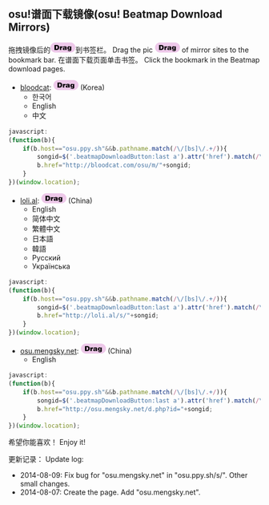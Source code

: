 ##	osu!谱面下载镜像(osu! Beatmap Download Mirrors)

拖拽镜像后的![pic][4]到书签栏。
Drag the pic ![pic][4] of mirror sites to the bookmark bar.
在谱面下载页面单击书签。
Click the bookmark in the Beatmap download pages.
<!--more-->

*	[bloodcat][1]: <a href="javascript:(function(b){if(b.host==&quot;osu.ppy.sh&quot;&amp;&amp;b.pathname.match(/\/[bs]\/.+/)){songid=$('.beatmapDownloadButton:last a').attr('href').match(/\d+/);b.href=&quot;http://bloodcat.com/osu/m/&quot;+songid;}})(window.location);">![bloodcat][4]</a> (Korea)
	*	한국어
	*	English
	*	中文

```javascript
javascript:
(function(b){
	if(b.host=="osu.ppy.sh"&&b.pathname.match(/\/[bs]\/.+/)){
		songid=$('.beatmapDownloadButton:last a').attr('href').match(/\d+/);
		b.href="http://bloodcat.com/osu/m/"+songid;
	}
})(window.location);
```

*	[loli.al][2]: <a href="javascript:(function(b){if(b.host==&quot;osu.ppy.sh&quot;&amp;&amp;b.pathname.match(/\/[bs]\/.+/)){songid=$('.beatmapDownloadButton:last a').attr('href').match(/\d+/);b.href=&quot;http://loli.al/s/&quot;+songid;}})(window.location);">![loli.al][4]</a> (China)
	*	English
	*	简体中文
	*	繁體中文
	*	日本語
	*	韓語
	*	Pусский
	*	Українська

```javascript
javascript:
(function(b){
	if(b.host=="osu.ppy.sh"&&b.pathname.match(/\/[bs]\/.+/)){
		songid=$('.beatmapDownloadButton:last a').attr('href').match(/\d+/);
		b.href="http://loli.al/s/"+songid;
	}
})(window.location);
```

*	[osu.mengsky.net][3]: <a href="javascript:(function(b){if(b.host==&quot;osu.ppy.sh&quot;&amp;&amp;b.pathname.match(/\/[bs]\/.+/)){songid=$('.beatmapDownloadButton:last a').attr('href').match(/\d+/);b.href=&quot;http://osu.mengsky.net/d.php?id=&quot;+songid;}})(window.location);">![osu.mengsky.net][4]</a> (China)
	*	English

```javascript
javascript:
(function(b){
	if(b.host=="osu.ppy.sh"&&b.pathname.match(/\/[bs]\/.+/)){
		songid=$('.beatmapDownloadButton:last a').attr('href').match(/\d+/);
		b.href="http://osu.mengsky.net/d.php?id="+songid;
	}
})(window.location);
```

希望你能喜欢！
Enjoy it!

更新记录：
Update log:

*	2014-08-09:
	Fix bug for "osu.mengsky.net" in "osu.ppy.sh/s/".
	Other small changes.
*	2014-08-07:
	Create the page.
	Add "osu.mengsky.net".

[1]:http://bloodcat.com/osu/
[2]:http://loli.al/
[3]:http://osu.mengsky.net/
[4]:./bookmark.png